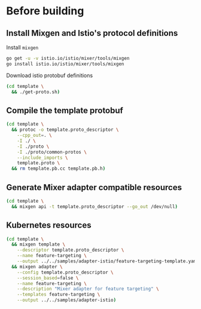 # Before building

## Install Mixgen and Istio's protocol definitions

Install `mixgen`

```sh
go get -u -v istio.io/istio/mixer/tools/mixgen
go install istio.io/istio/mixer/tools/mixgen
```

Download istio protobuf definitions

```sh
(cd template \
  && ./get-proto.sh)
```

## Compile the template protobuf

```sh
(cd template \
  && protoc -o template.proto_descriptor \
    --cpp_out=. \
    -I ./ \
    -I ./proto \
    -I ./proto/common-protos \
    --include_imports \
    template.proto \
  && rm template.pb.cc template.pb.h)
```

## Generate Mixer adapter compatible resources

```sh
(cd template \
  && mixgen api -t template.proto_descriptor --go_out /dev/null)
```

## Kubernetes resources

```sh
(cd template \
  && mixgen template \
    --descriptor template.proto_descriptor \
    --name feature-targeting \
    --output ../../samples/adapter-istio/feature-targeting-template.yaml \
  && mixgen adapter \
    --config template.proto_descriptor \
    --session_based=false \
    --name feature-targeting \
    --description "Mixer adapter for feature targeting" \
    --templates feature-targeting \
    --output ../../samples/adapter-istio)
```
